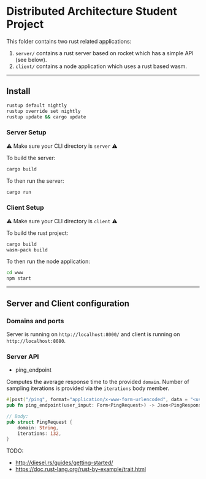 # Distributed Architecture Student Project

This folder contains two rust related applications:
 1. `server/` contains a rust server based on rocket which has a simple API (see below).
 2. `client/` contains a node application which uses a rust based wasm. 

---

## Install

```sh
rustup default nightly
rustup override set nightly
rustup update && cargo update
```

### Server Setup

⚠ Make sure your CLI directory is `server` ⚠

To build the server:

```sh
cargo build
```

To then run the server:

```sh
cargo run
```

### Client Setup

⚠ Make sure your CLI directory is `client` ⚠

To build the rust project:

```sh
cargo build
wasm-pack build
```

To then run the node application:

```sh
cd www
npm start
```


---

## Server and Client configuration

### Domains and ports

Server is running on `http://localhost:8000/` and client is running on `http://localhost:8080`.

### Server API

 * ping_endpoint

Computes the average response time to the provided `domain`. Number of sampling iterations is provided via the `iterations` body member.

```rust
#[post("/ping", format="application/x-www-form-urlencoded", data = "<user_input>")]
pub fn ping_endpoint(user_input: Form<PingRequest>) -> Json<PingResponse>

// Body:
pub struct PingRequest {
    domain: String,
    iterations: i32,
}
```

TODO:
 * http://diesel.rs/guides/getting-started/
 * https://doc.rust-lang.org/rust-by-example/trait.html
